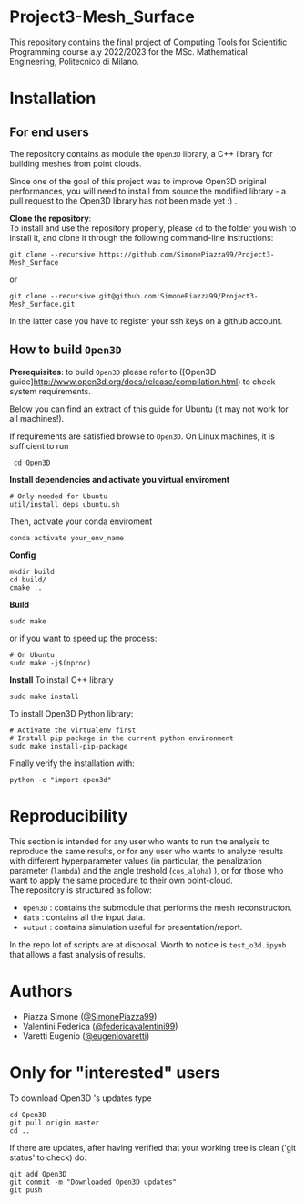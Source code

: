 # Project3-Mesh_Surface

This repository contains the final project of Computing Tools for Scientific Programming course a.y 2022/2023 for the MSc. Mathematical Engineering, Politecnico di Milano.  

# Installation

## For end users
The repository contains as module the `Open3D` library, a C++ library for building meshes from point clouds.

Since one of the goal of this project was to improve Open3D original performances, you will need to install from source the modified library - a pull request to the Open3D library has not been made yet :) .

**Clone the repository**:  
To install and use the repository properly, please `cd` to the folder you wish to install it, and clone it through the following command-line instructions:

```shell
git clone --recursive https://github.com/SimonePiazza99/Project3-Mesh_Surface
```
or

```shell
git clone --recursive git@github.com:SimonePiazza99/Project3-Mesh_Surface.git
```
In the latter case you have to register your ssh keys on a github account.





## How to build `Open3D`

**Prerequisites**: to build `Open3D` please refer to ([Open3D guide]http://www.open3d.org/docs/release/compilation.html) to check system requirements. 

Below you can find an extract of this guide for Ubuntu (it may not work for all machines!).  

If requirements are satisfied browse to `Open3D`. On Linux machines, it is sufficient to run  
```shell
 cd Open3D
```
**Install dependencies and activate you virtual enviroment**
```shell
# Only needed for Ubuntu
util/install_deps_ubuntu.sh
```

Then, activate your conda enviroment
```shell
conda activate your_env_name
```

**Config**
```shell
mkdir build
cd build/
cmake ..
```

**Build**
```shell
sudo make
```
or if you want to speed up the process:

```shell
# On Ubuntu
sudo make -j$(nproc)
```

**Install**
To install C++ library
```shell
sudo make install
```
To install Open3D Python library:
```shell
# Activate the virtualenv first
# Install pip package in the current python environment
sudo make install-pip-package
```

Finally verify the installation with:
```shell
python -c "import open3d"
```

# Reproducibility  
This section is intended for any user who wants to run the analysis to reproduce the same results, or for any user who wants to analyze results with different hyperparameter values (in particular, the penalization parameter (`lambda`) and the angle treshold (`cos_alpha`) ), or for those who want to apply the same procedure to their own point-cloud.  
The repository is structured as follow:
- `Open3D` : contains the submodule that performs the mesh reconstructon.  
- `data` : contains all the input data.  
- `output` : contains simulation useful for presentation/report.

In the repo lot of scripts are at disposal. Worth to notice is `test_o3d.ipynb` that allows a fast analysis of results.


# Authors  
- Piazza Simone ([@SimonePiazza99](https://github.com/SimonePiazza99))
- Valentini Federica ([@federicavalentini99](https://github.com/federicavalentini99))
- Varetti Eugenio ([@eugeniovaretti](https://github.com/eugeniovaretti))

# Only for "interested" users  
To download Open3D 's updates type
```shell
cd Open3D
git pull origin master
cd ..
```
If there are updates, after having verified that your working tree is clean ('git status' to check) do:
```shell
git add Open3D
git commit -m "Downloaded Open3D updates"
git push
```
